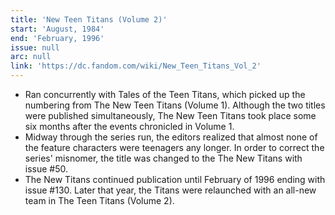 ```yaml
---
title: 'New Teen Titans (Volume 2)'
start: 'August, 1984'
end: 'February, 1996'
issue: null
arc: null
link: 'https://dc.fandom.com/wiki/New_Teen_Titans_Vol_2'
---
```


- Ran concurrently with Tales of the Teen Titans, which picked up the numbering from The New Teen Titans (Volume 1). Although the two titles were published simultaneously, The New Teen Titans took place some six months after the events chronicled in Volume 1.
- Midway through the series run, the editors realized that almost none of the feature characters were teenagers any longer. In order to correct the series' misnomer, the title was changed to the The New Titans with issue #50.
- The New Titans continued publication until February of 1996 ending with issue #130. Later that year, the Titans were relaunched with an all-new team in The Teen Titans (Volume 2).
